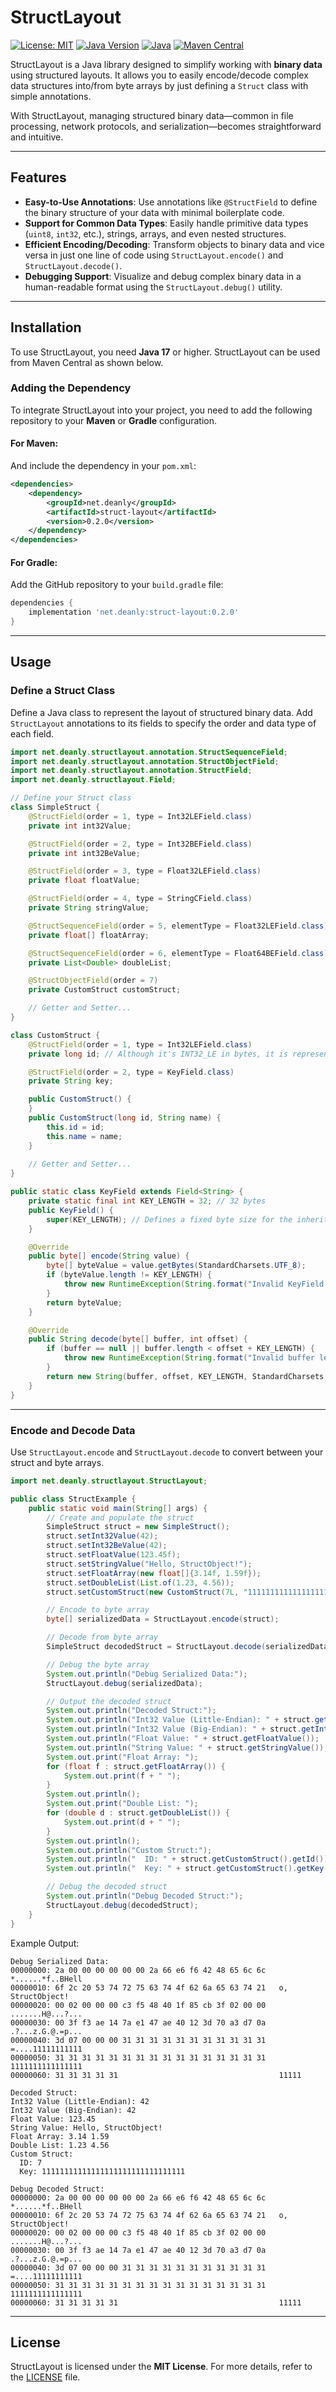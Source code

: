 # StructLayout
[![License: MIT](https://img.shields.io/badge/License-MIT-yellow.svg)](https://opensource.org/licenses/MIT)
[![Java Version](https://img.shields.io/badge/Java-17%2B-blue)](https://www.oracle.com/java/technologies/javase/jdk17-archive-downloads.html)
[![Java](https://img.shields.io/badge/Pure-Java-orange)](https://www.java.com/)
[![Maven Central](https://img.shields.io/maven-central/v/net.deanly/struct-layout.svg)](https://central.sonatype.com/artifact/net.deanly/struct-layout)

StructLayout is a Java library designed to simplify working with **binary data** using structured layouts. It allows you to easily encode/decode complex data structures into/from byte arrays by just defining a `Struct` class with simple annotations.

With StructLayout, managing structured binary data—common in file processing, network protocols, and serialization—becomes straightforward and intuitive.

---

## Features

- **Easy-to-Use Annotations**:
  Use annotations like `@StructField` to define the binary structure of your data with minimal boilerplate code.
- **Support for Common Data Types**:
  Easily handle primitive data types (`uint8`, `int32`, etc.), strings, arrays, and even nested structures.
- **Efficient Encoding/Decoding**:
  Transform objects to binary data and vice versa in just one line of code using `StructLayout.encode()` and `StructLayout.decode()`.
- **Debugging Support**:
  Visualize and debug complex binary data in a human-readable format using the `StructLayout.debug()` utility.

---

## Installation

To use StructLayout, you need **Java 17** or higher. StructLayout can be used from Maven Central as shown below.

### Adding the Dependency

To integrate StructLayout into your project, you need to add the following repository to your **Maven** or **Gradle** configuration.

#### For Maven:
And include the dependency in your `pom.xml`:

```xml
<dependencies>
    <dependency>
        <groupId>net.deanly</groupId>
        <artifactId>struct-layout</artifactId>
        <version>0.2.0</version>
    </dependency>
</dependencies>
```

#### For Gradle:
Add the GitHub repository to your `build.gradle` file:

```gradle
dependencies {
    implementation 'net.deanly:struct-layout:0.2.0'
}
```

---

## Usage

### Define a Struct Class

Define a Java class to represent the layout of structured binary data. Add `StructLayout` annotations to its fields to specify the order and data type of each field.

```java
import net.deanly.structlayout.annotation.StructSequenceField;
import net.deanly.structlayout.annotation.StructObjectField;
import net.deanly.structlayout.annotation.StructField;
import net.deanly.structlayout.Field;

// Define your Struct class
class SimpleStruct {
    @StructField(order = 1, type = Int32LEField.class)
    private int int32Value;

    @StructField(order = 2, type = Int32BEField.class)
    private int int32BeValue;

    @StructField(order = 3, type = Float32LEField.class)
    private float floatValue;

    @StructField(order = 4, type = StringCField.class)
    private String stringValue;

    @StructSequenceField(order = 5, elementType = Float32LEField.class)
    private float[] floatArray;

    @StructSequenceField(order = 6, elementType = Float64BEField.class)
    private List<Double> doubleList;

    @StructObjectField(order = 7)
    private CustomStruct customStruct;

    // Getter and Setter...
}

class CustomStruct {
    @StructField(order = 1, type = Int32LEField.class)
    private long id; // Although it's INT32_LE in bytes, it is represented as a long type in Java.

    @StructField(order = 2, type = KeyField.class)
    private String key;

    public CustomStruct() {
    }
    public CustomStruct(long id, String name) {
        this.id = id;
        this.name = name;
    }
    
    // Getter and Setter...
}

public static class KeyField extends Field<String> {
    private static final int KEY_LENGTH = 32; // 32 bytes
    public KeyField() {
        super(KEY_LENGTH); // Defines a fixed byte size for the inherited field to handle static-sized binary data
    }

    @Override
    public byte[] encode(String value) {
        byte[] byteValue = value.getBytes(StandardCharsets.UTF_8);
        if (byteValue.length != KEY_LENGTH) {
            throw new RuntimeException(String.format("Invalid KeyField length: expected %d bytes but was %d bytes.", KEY_LENGTH, byteValue.length));
        }
        return byteValue;
    }

    @Override
    public String decode(byte[] buffer, int offset) {
        if (buffer == null || buffer.length < offset + KEY_LENGTH) {
            throw new RuntimeException(String.format("Invalid buffer length for KeyField decoding. Expected at least %d bytes from offset %d.", KEY_LENGTH, offset));
        }
        return new String(buffer, offset, KEY_LENGTH, StandardCharsets.UTF_8);
    }
}
```

---

### Encode and Decode Data

Use `StructLayout.encode` and `StructLayout.decode` to convert between your struct and byte arrays.

```java
import net.deanly.structlayout.StructLayout;

public class StructExample {
    public static void main(String[] args) {
        // Create and populate the struct
        SimpleStruct struct = new SimpleStruct();
        struct.setInt32Value(42);
        struct.setInt32BeValue(42);
        struct.setFloatValue(123.45f);
        struct.setStringValue("Hello, StructObject!");
        struct.setFloatArray(new float[]{3.14f, 1.59f});
        struct.setDoubleList(List.of(1.23, 4.56));
        struct.setCustomStruct(new CustomStruct(7L, "11111111111111111111111111111111"));

        // Encode to byte array
        byte[] serializedData = StructLayout.encode(struct);

        // Decode from byte array
        SimpleStruct decodedStruct = StructLayout.decode(serializedData, SimpleStruct.class);

        // Debug the byte array
        System.out.println("Debug Serialized Data:");
        StructLayout.debug(serializedData);

        // Output the decoded struct
        System.out.println("Decoded Struct:");
        System.out.println("Int32 Value (Little-Endian): " + struct.getInt32Value());
        System.out.println("Int32 Value (Big-Endian): " + struct.getInt32BeValue());
        System.out.println("Float Value: " + struct.getFloatValue());
        System.out.println("String Value: " + struct.getStringValue());
        System.out.print("Float Array: ");
        for (float f : struct.getFloatArray()) {
            System.out.print(f + " ");
        }
        System.out.println();
        System.out.print("Double List: ");
        for (double d : struct.getDoubleList()) {
            System.out.print(d + " ");
        }
        System.out.println();
        System.out.println("Custom Struct:");
        System.out.println("  ID: " + struct.getCustomStruct().getId());
        System.out.println("  Key: " + struct.getCustomStruct().getKey());

        // Debug the decoded struct
        System.out.println("Debug Decoded Struct:");
        StructLayout.debug(decodedStruct);
    }
}
```

Example Output:
```aiignore
Debug Serialized Data:
00000000: 2a 00 00 00 00 00 00 2a 66 e6 f6 42 48 65 6c 6c   *......*f..BHell
00000010: 6f 2c 20 53 74 72 75 63 74 4f 62 6a 65 63 74 21   o, StructObject!
00000020: 00 02 00 00 00 c3 f5 48 40 1f 85 cb 3f 02 00 00   .......H@...?...
00000030: 00 3f f3 ae 14 7a e1 47 ae 40 12 3d 70 a3 d7 0a   .?...z.G.@.=p...
00000040: 3d 07 00 00 00 31 31 31 31 31 31 31 31 31 31 31   =....11111111111
00000050: 31 31 31 31 31 31 31 31 31 31 31 31 31 31 31 31   1111111111111111
00000060: 31 31 31 31 31                                    11111

Decoded Struct:
Int32 Value (Little-Endian): 42
Int32 Value (Big-Endian): 42
Float Value: 123.45
String Value: Hello, StructObject!
Float Array: 3.14 1.59 
Double List: 1.23 4.56 
Custom Struct:
  ID: 7
  Key: 11111111111111111111111111111111
  
Debug Decoded Struct:
00000000: 2a 00 00 00 00 00 00 2a 66 e6 f6 42 48 65 6c 6c   *......*f..BHell
00000010: 6f 2c 20 53 74 72 75 63 74 4f 62 6a 65 63 74 21   o, StructObject!
00000020: 00 02 00 00 00 c3 f5 48 40 1f 85 cb 3f 02 00 00   .......H@...?...
00000030: 00 3f f3 ae 14 7a e1 47 ae 40 12 3d 70 a3 d7 0a   .?...z.G.@.=p...
00000040: 3d 07 00 00 00 31 31 31 31 31 31 31 31 31 31 31   =....11111111111
00000050: 31 31 31 31 31 31 31 31 31 31 31 31 31 31 31 31   1111111111111111
00000060: 31 31 31 31 31                                    11111
```
---

## License

StructLayout is licensed under the **MIT License**. For more details, refer to the [LICENSE](LICENSE) file.
